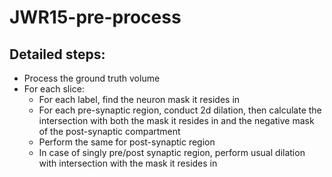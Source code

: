 # JWR15-pre-process

## Detailed steps:
- Process the ground truth volume
- For each slice:
  - For each label, find the neuron mask it resides in
  - For each pre-synaptic region, conduct 2d dilation, then calculate the intersection with both the mask it resides in and the negative mask of the post-synaptic compartment
  - Perform the same for post-synaptic region
  - In case of singly pre/post synaptic region, perform usual dilation with intersection with the mask it resides in
